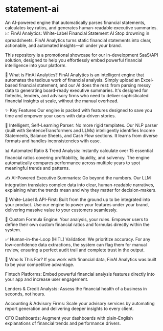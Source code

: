 # statement-ai
An AI-powered engine that automatically parses financial statements, calculates key ratios, and generates human-readable executive summaries.
📈 FinAI Analytics: White-Label Financial Statement AI
Stop drowning in spreadsheets. FinAI Analytics turns static financial statements into clear, actionable, and automated insights—all under your brand.

This repository is a promotional showcase for our in-development SaaS/API solution, designed to help you effortlessly embed powerful financial intelligence into your platform.

🚀 What is FinAI Analytics?
FinAI Analytics is an intelligent engine that automates the tedious work of financial analysis. Simply upload an Excel-based financial statement, and our AI does the rest: from parsing messy data to generating board-ready executive summaries. It's designed for fintechs, lenders, and advisory firms who need to deliver sophisticated financial insights at scale, without the manual overhead.

✨ Key Features
Our engine is packed with features designed to save you time and empower your users with data-driven stories.

🧠 Intelligent, Self-Learning Parser: No more rigid templates. Our NLP parser (built with SentenceTransformers and LLMs) intelligently identifies Income Statements, Balance Sheets, and Cash Flow sections. It learns from diverse formats and handles inconsistencies with ease.

📊 Automated Ratio & Trend Analysis: Instantly calculate over 15 essential financial ratios covering profitability, liquidity, and solvency. The engine automatically compares performance across multiple years to spot meaningful trends and patterns.

✍️ AI-Powered Executive Summaries: Go beyond the numbers. Our LLM integration translates complex data into clear, human-readable narratives, explaining what the trends mean and why they matter for decision-makers.

🎨 White-Label & API-First: Built from the ground up to be integrated into your product. Use our engine to power your features under your brand, delivering massive value to your customers seamlessly.

🔧 Custom Formula Engine: Your analysis, your rules. Empower users to define their own custom financial ratios and formulas directly within the system.

✅ Human-in-the-Loop (HITL) Validation: We prioritize accuracy. For any low-confidence data extractions, the system can flag them for manual review, ensuring a perfect audit trail and complete trust in the output.

🎯 Who Is This For?
If you work with financial data, FinAI Analytics was built to be your competitive advantage.

Fintech Platforms: Embed powerful financial analysis features directly into your app and increase user engagement.

Lenders & Credit Analysts: Assess the financial health of a business in seconds, not hours.

Accounting & Advisory Firms: Scale your advisory services by automating report generation and delivering deeper insights to every client.

CFO Dashboards: Augment your dashboards with plain-English explanations of financial trends and performance drivers.
